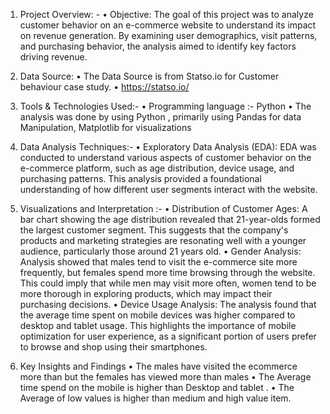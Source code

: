 1. Project Overview: -
•	Objective: The goal of this project was to analyze customer behavior on an e-commerce website to understand its impact on revenue generation. By examining user demographics, visit patterns, and purchasing behavior, the analysis aimed to identify key factors driving revenue.

2. Data Source:
•	The Data Source is from Statso.io for Customer behaviour case study.
•	https://statso.io/

3. Tools & Technologies Used:-
•	Programming language :- Python
•	The analysis was done by using Python , primarily using Pandas for data Manipulation, Matplotlib for visualizations

4. Data Analysis Techniques:-
•	Exploratory Data Analysis (EDA): EDA was conducted to understand various aspects of customer behavior on the e-commerce platform, such as age distribution, device usage, and purchasing patterns. This analysis provided a foundational understanding of how different user segments interact with the website.

5. Visualizations and Interpretation :-
•	Distribution of Customer Ages: A bar chart showing the age distribution revealed that 21-year-olds formed the largest customer segment. This suggests that the company's products and marketing strategies are resonating well with a younger audience, particularly those around 21 years old.
• Gender Analysis: Analysis showed that males tend to visit the e-commerce site more frequently, but females spend more time browsing through the website. This could imply that while men may visit more often, women tend to be more thorough in exploring products, which may impact their purchasing decisions.
• Device Usage Analysis: The analysis found that the average time spent on mobile devices was higher compared to desktop and tablet usage. This highlights the importance of mobile optimization for user experience, as a significant portion of users prefer to browse and shop using their smartphones.

6. Key Insights and Findings
•	The males have visited the ecommerce more than but the females has viewed more than males
•	The Average time spend on the mobile is higher than Desktop and tablet .
•	The Average of low values is higher than medium and high value item.


   



